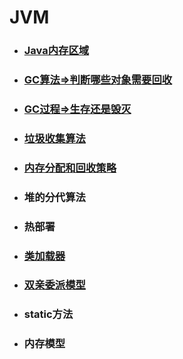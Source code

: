# JVM

* ### [Java内存区域](/JVM相关/Java内存区域.md)
* ### [GC算法=&gt;判断哪些对象需要回收](/JVM相关/GC算法.md)
* ### [GC过程=&gt;生存还是毁灭](/JVM相关/GC过程=>生存还是毁灭.md)
* ### [垃圾收集算法](/JVM相关/垃圾收集算法.md)
* ### [内存分配和回收策略](/JVM相关/内存分配和回收策略.md)
* ### 堆的分代算法
* ### 热部署
* ### [类加载器](/JVM相关/类加载器.md)
* ### [双亲委派模型](/JVM相关/双亲委派模型.md)
* ### static方法
* ### 内存模型

  ### 

# 



